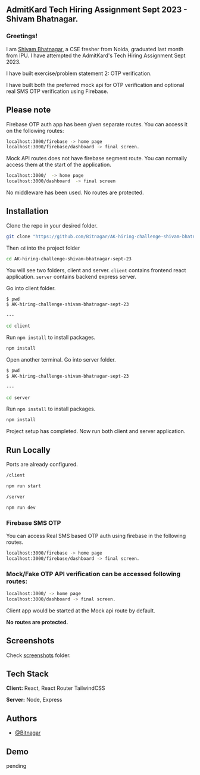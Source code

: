 ## AdmitKard Tech Hiring Assignment Sept 2023 - Shivam Bhatnagar.

### Greetings!


I am [Shivam Bhatnagar](https://www.bitnagar.dev), a CSE fresher from Noida, graduated last month from IPU. I have attempted the AdmitKard's Tech Hiring Assignment Sept 2023.

I have built exercise/problem statement 2: OTP verification.

I have built both the preferred mock api for OTP verification and optional real SMS OTP verification using Firebase.

## Please note
Firebase OTP auth app has been given separate routes. You can access it on the following routes:

```bash
localhost:3000/firebase -> home page
localhost:3000/firebase/dashboard -> final screen.
```

Mock API routes does not have firebase segment route. You can normally access them at the start of the application.

```bash
localhost:3000/  -> home page
localhost:3000/dashboard  -> final screen
```

No middleware has been used. No routes are protected.



## Installation

Clone the repo in your desired folder.

```bash
git clone "https://github.com/Bitnagar/AK-hiring-challenge-shivam-bhatnagar-sept-23.git"
```

Then `cd` into the project folder
```bash
cd AK-hiring-challenge-shivam-bhatnagar-sept-23
```

You will see two folders, client and server. `client` contains frontend react application. `server` contains backend express server.

Go into client folder.

```bash
$ pwd
$ AK-hiring-challenge-shivam-bhatnagar-sept-23

---

cd client
```

Run `npm install` to install packages.

```bash
npm install
```

Open another terminal. Go into server folder.
```bash
$ pwd
$ AK-hiring-challenge-shivam-bhatnagar-sept-23

---

cd server
```

Run `npm install` to install packages.

```bash
npm install
```

Project setup has completed. Now run both client and server application.





## Run Locally

Ports are already configured.

```bash
/client

npm run start

/server

npm run dev
```

### Firebase SMS OTP

You can access Real SMS based OTP auth using firebase in the following routes.

```bash
localhost:3000/firebase -> home page
localhost:3000/firebase/dashboard -> final screen.
```

### Mock/Fake OTP API verification can be accessed following routes:

```bash
localhost:3000/ -> home page
localhost:3000/dashboard -> final screen.
```
Client app would be started at the Mock api route by default.

**No routes are protected.**


## Screenshots
Check [screenshots](https://github.com/Bitnagar/AK-hiring-challenge-shivam-bhatnagar-sept-23/tree/master/screenshots) folder.


## Tech Stack

**Client:** React, React Router TailwindCSS

**Server:** Node, Express


## Authors

- [@Bitnagar](https://www.github.com/Bitnagar)


## Demo

pending